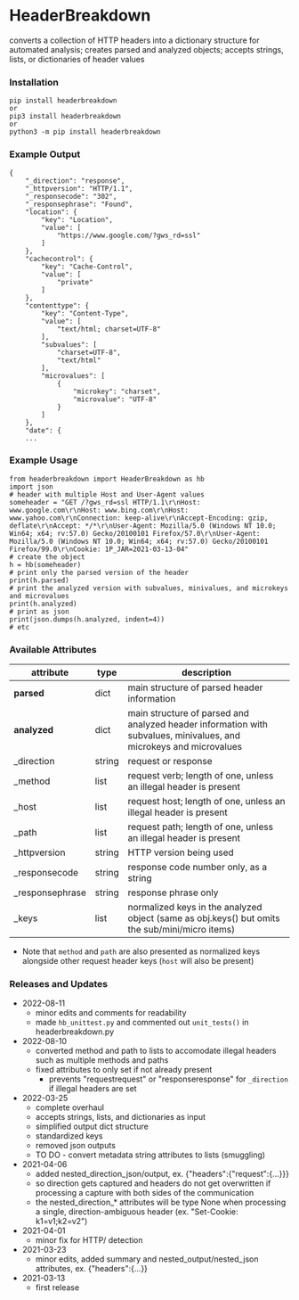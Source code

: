 # HeaderBreakdown
converts a collection of HTTP headers into a dictionary structure for automated analysis; creates parsed and analyzed objects; accepts strings, lists, or dictionaries of header values

### Installation
```
pip install headerbreakdown
or
pip3 install headerbreakdown
or
python3 -m pip install headerbreakdown
```

### Example Output
```
{
    "_direction": "response",
    "_httpversion": "HTTP/1.1",
    "_responsecode": "302",
    "_responsephrase": "Found",
    "location": {
        "key": "Location",
        "value": [
            "https://www.google.com/?gws_rd=ssl"
        ]
    },
    "cachecontrol": {
        "key": "Cache-Control",
        "value": [
            "private"
        ]
    },
    "contenttype": {
        "key": "Content-Type",
        "value": [
            "text/html; charset=UTF-8"
        ],
        "subvalues": [
            "charset=UTF-8",
            "text/html"
        ],
        "microvalues": [
            {
                "microkey": "charset",
                "microvalue": "UTF-8"
            }
        ]
    },
    "date": {
    ...
```

### Example Usage
```
from headerbreakdown import HeaderBreakdown as hb
import json
# header with multiple Host and User-Agent values
someheader = "GET /?gws_rd=ssl HTTP/1.1\r\nHost: www.google.com\r\nHost: www.bing.com\r\nHost: www.yahoo.com\r\nConnection: keep-alive\r\nAccept-Encoding: gzip, deflate\r\nAccept: */*\r\nUser-Agent: Mozilla/5.0 (Windows NT 10.0; Win64; x64; rv:57.0) Gecko/20100101 Firefox/57.0\r\nUser-Agent: Mozilla/5.0 (Windows NT 10.0; Win64; x64; rv:57.0) Gecko/20100101 Firefox/99.0\r\nCookie: 1P_JAR=2021-03-13-04"
# create the object
h = hb(someheader)
# print only the parsed version of the header
print(h.parsed)
# print the analyzed version with subvalues, minivalues, and microkeys and microvalues
print(h.analyzed)
# print as json
print(json.dumps(h.analyzed, indent=4))
# etc
```

### Available Attributes

| attribute | type | description |
| -- | -- | -- |
| **parsed** | dict | main structure of parsed header information |
| **analyzed** | dict | main structure of parsed and analyzed header information with subvalues, minivalues, and microkeys and microvalues |
| \_direction | string | request or response |
| \_method | list | request verb;  length of one, unless an illegal header is present |
| \_host | list | request host;  length of one, unless an illegal header is present |
| \_path | list | request path;  length of one, unless an illegal header is present |
| \_httpversion | string | HTTP version being used |
| \_responsecode | string | response code number only, as a string |
| \_responsephrase | string | response phrase only |
| \_keys | list | normalized keys in the analyzed object (same as obj.keys() but omits the sub/mini/micro items) |
- Note that `method` and `path` are also presented as normalized keys alongside other request header keys (`host` will also be present)

### Releases and Updates
- 2022-08-11
	- minor edits and comments for readability
	- made `hb_unittest.py` and commented out `unit_tests()` in headerbreakdown.py
- 2022-08-10
	- converted method and path to lists to accomodate illegal headers such as multiple methods and paths
	- fixed attributes to only set if not already present
		- prevents "requestrequest" or "responseresponse" for `_direction` if illegal headers are set
- 2022-03-25
	- complete overhaul
	- accepts strings, lists, and dictionaries as input
	- simplified output dict structure
	- standardized keys
	- removed json outputs
	- TO DO - convert metadata string attributes to lists (smuggling)
- 2021-04-06
	- added nested_direction_json/output, ex. {"headers":{"request":{...}}}
	- so direction gets captured and headers do not get overwritten if processing a capture with both sides of the communication
	- the nested_direction_* attributes will be type None when processing a single, direction-ambiguous header (ex. "Set-Cookie: k1=v1;k2=v2")
- 2021-04-01
	- minor fix for HTTP/ detection
- 2021-03-23
	- minor edits, added summary and nested_output/nested_json attributes, ex. {"headers":{...}}
- 2021-03-13
	- first release
